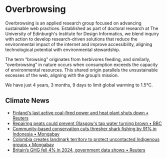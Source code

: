 # Overbrowsing

Overbrowsing is an applied research group focused on advancing sustainable web practices. Established as part of doctoral research at The University of Edinburgh's Institute for Design Informatics, we blend inquiry with action to develop research-driven solutions that reduce the environmental impact of the internet and improve accessibility, aligning technological potential with environmental stewardship.

The term “browsing” originates from herbivores feeding, and similarly, “overbrowsing” in nature occurs when consumption exceeds the capacity of environmental resources. This shared origin parallels the unsustainable excesses of the web, aligning with the group’s mission.

<!-- clock-time -->
We have just 4 years, 3 months, 9 days to limit global warming to 1.5°C.
<!-- /clock-time -->

## Climate News
<!-- clock-news -->
- [Finland's last active coal-fired power and heat plant shuts down • Reuters](https://www.reuters.com/business/energy/finlands-last-active-coal-fired-power-heat-plant-shuts-down-2025-04-01/ )
- [Repairing peats could prevent Glasgow's tap water turning brown • BBC](https://www.bbc.com/news/articles/c871nq9j7d8o)
- [Community-based conservation cuts thresher shark fishing by 91% in Indonesia • Mongabay](https://news.mongabay.com/2025/03/community-based-conservation-cuts-thresher-shark-fishing-by-91-in-indonesia-study/ )
- [Colombia creates landmark territory to protect uncontacted Indigenous groups • Mongabay](https://news.mongabay.com/2025/03/colombia-creates-landmark-territory-to-protect-uncontacted-indigenous-groups/ )
- [Britain’s GHG fell 4% in 2024, government data shows • Reuters](https://www.reuters.com/sustainability/climate-energy/britains-greenhouse-gas-emissions-fell-4-2024-government-data-shows-2025-03-27/ )
<!-- /clock-news -->
